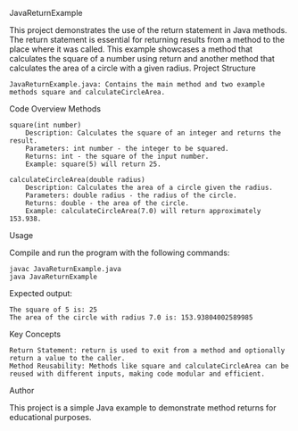 JavaReturnExample

This project demonstrates the use of the return statement in Java methods. The return statement is essential for returning results from a method to the place where it was called. This example showcases a method that calculates the square of a number using return and another method that calculates the area of a circle with a given radius.
Project Structure

    JavaReturnExample.java: Contains the main method and two example methods square and calculateCircleArea.

Code Overview
Methods

    square(int number)
        Description: Calculates the square of an integer and returns the result.
        Parameters: int number - the integer to be squared.
        Returns: int - the square of the input number.
        Example: square(5) will return 25.

    calculateCircleArea(double radius)
        Description: Calculates the area of a circle given the radius.
        Parameters: double radius - the radius of the circle.
        Returns: double - the area of the circle.
        Example: calculateCircleArea(7.0) will return approximately 153.938.

Usage

Compile and run the program with the following commands:

    javac JavaReturnExample.java
    java JavaReturnExample
Expected output:
    
    The square of 5 is: 25
    The area of the circle with radius 7.0 is: 153.93804002589985
Key Concepts

    Return Statement: return is used to exit from a method and optionally return a value to the caller.
    Method Reusability: Methods like square and calculateCircleArea can be reused with different inputs, making code modular and efficient.

Author

This project is a simple Java example to demonstrate method returns for educational purposes.
